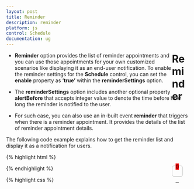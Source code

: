 ```yaml
---
layout: post
title: Reminder
description: reminder
platform: js
control: Schedule
documentation: ug
---
```


# Reminder

* **Reminder** option provides the list of reminder appointments and you can use those appointments for your own customized scenarios like displaying it as an end-user notification. To enable the reminder settings for the **Schedule** control, you can set the **enable** property as ‘**true’** within the **reminderSettings** option. 

* The **reminderSettings** option includes another optional property **alertBefore** that accepts integer value to denote the time before how long the reminder is notified to the user.

* For such case, you can also use an in-built event **reminder** that triggers when there is a reminder appointment. It provides the details of the list of reminder appointment details.

The following code example explains how to get the reminder list and display it as a notification for users.



{% highlight html %}

<!DOCTYPE html>
<html xmlns="http://www.w3.org/1999/xhtml">
<head>
    <title>Schedule JS Reminder options</title>
</head>
<body>
    <!-- For Reminder list div elements-->
    <div id="reminder" class="media" data-content=" ">
        <a class="pull-left" href="#" style="margin-top: 9px; outline: medium none;">
            <div class="reminder-icon"></div>
            <span id="reminderCount" class="badge badge-success pull-right">0</span>
        </a>
    </div>
    <!-- Notification div element-->
    <div class='notifications top-right'></div>
    <!-- Schedule div element-->
    <div style="float: left" id="Div1">
    </div>
    <div id="Div2"></div>
</body>
</html>

{% endhighlight %}

{% highlight css %}

<!-- Styles applied for the reminder list divs and notification -->
<style>
    #reminderCount {
        position: relative;
        min-width: 6px;
        top: -36px;
        left: 10px;
        background-color: #FF0000;
    }
    #reminder {
        width: 50px;
        height: 40px;
        margin-top: 1px;
        float: right;
    }
    .reminder-icon {
        background: url("../images/schedule/bell.png") no-repeat scroll 8px 6px rgba(0, 0, 0, 0);
        border: 1px solid #BBBCBB;
        height: 28px;
        width: 28px;
        border-radius: 6px;
    }
    .popover.bottom .arrow {
        margin-top: 0px;
    }
    .popover {
        width: 300px;
    }
    .outerDiv {
        border-bottom: 1px solid #BBBCBB;
        padding-bottom: 5px;
    }
    .notifications.top-right {
        top: 25% !important;
    }


{% endhighlight %}

{% highlight js %}

 $(function () {
        var dManager = ej.DataManager(window.Default).executeLocal(ej.Query().take(10));
        $("#Schedule1").ejSchedule({
            width: "100%",
            height: "500px",
            reminder: "ongetReminderList",
            reminderSettings: {
                enable: true
            },
            appointmentSettings: {
                dataSource: dManager,
                id: "Id",
                subject: "Subject",
                startTime: "StartTime",
                endTime: "EndTime",
                allDay: "AllDay",
                recurrence: "Recurrence",
                recurrenceRule: "RecurrenceRule"
            }
        });
        //Append the reminder list to the Schedule header
        $("#Schedule1").find("tr.e-scheduleheader td").first().append($("#reminder"));
        // Reminder list load to the popover control
        $("#reminder").popover({ placement: 'bottom' });
        //popover content has been updated
        $('#reminder').on('shown.bs.popover', function () {
            if (parseInt($("#reminderCount").text()) == 0)
                return false;
            $(".popover-content").html($_remList);
            $(".outerDiv .close").on("click", function () {
                $(this).parents(".outerDiv").remove();
                $_remList = $(".popover-content").html();
                $("#reminderCount").html(parseInt($("#reminderCount").text()) - 1);
                checkList();
            });
            $(".outerDiv").on("mouseover", function () {
                $(this).find(".close").show();
            });
            $(".outerDiv").on("mouseout", function () {
                $(this).find(".close").hide();
            });
        });
    });
    function checkList() {
        if (parseInt($("#reminderCount").text()) == 0)
            $("#reminderCount").hide();
        else
            $("#reminderCount").show();
    }
    var $_remList = "";
    function ongetReminderList(args) {
        $("#reminderCount").html(parseInt($("#reminderCount").text()) + 1);
        checkList();
        $_remList += "<div class='outerDiv'><span class='e-quicksubject'>" + args.reminderAppointment.Subject +
        "</span><div class='e-quickstartendtime'>" + args.reminderAppointment.StartTime +
        "</div><a class='close pull-right' href='#' style='margin-top: -56px;display: none;'>×</a></div>";
        var notifiList = "<div><span class='e-quicksubject'>" + args.reminderAppointment.Subject +
        "</span><div class='e-quickstartendtime'>" + args.reminderAppointment.StartTime +
        "</div></div>";
        // Show the notification div
        $('.top-right').notify({
            message: { html: notifiList },
            type: "info",
            fadeOut: {
                enabled: false
            }
        }).show();
    }




{% endhighlight %}



Execute the above code to render the following output.

 {% include image.html url="/js/Schedule/Reminder_images/Reminder_img1.png" Caption="schedule with Reminder."%}




